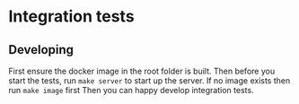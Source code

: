 # Integration tests

## Developing

First ensure the docker image in the root folder is built.
Then before you start the tests, run `make server` to start up the server.
If no image exists then run `make image` first
Then you can happy develop integration tests.